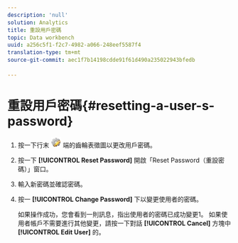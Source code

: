 ```yaml
---
description: 'null'
solution: Analytics
title: 重設用戶密碼
topic: Data workbench
uuid: a256c5f1-f2c7-4982-a066-248eef5587f4
translation-type: tm+mt
source-git-commit: aec1f7b14198cdde91f61d490a235022943bfedb

---
```



# 重設用戶密碼{#resetting-a-user-s-password}

1. 按一下行末 ![](assets/edit_icon.png) 端的齒輪表徵圖以更改用戶密碼。
1. 按一下 **[!UICONTROL Reset Password]** 開啟「Reset Password（重設密碼）」窗口。
1. 輸入新密碼並確認密碼。
1. 按一 **[!UICONTROL Change Password]** 下以變更使用者的密碼。

   如果操作成功，您會看到一則訊息，指出使用者的密碼已成功變更1。 如果使用者帳戶不需要進行其他變更，請按一下對話 **[!UICONTROL Cancel]** 方塊中 **[!UICONTROL Edit User]** 的。
